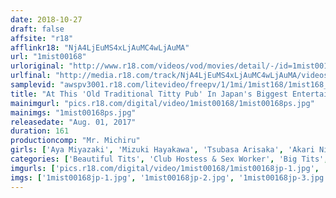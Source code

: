 ```yaml
---
date: 2018-10-27
draft: false
affsite: "r18"
afflinkr18: "NjA4LjEuMS4xLjAuMC4wLjAuMA"
url: "1mist00168"
urloriginal: "http://www.r18.com/videos/vod/movies/detail/-/id=1mist00168"
urlfinal: "http://media.r18.com/track/NjA4LjEuMS4xLjAuMC4wLjAuMA/videos/vod/movies/detail/-/id=1mist00168"
samplevid: "awspv3001.r18.com/litevideo/freepv/1/1mi/1mist168/1mist168_dmb_w.mp4"
title: "At This 'Old Traditional Titty Pub' In Japan's Biggest Entertainment District, You'll Find Everything From Fresh Face Girls To Veteran Ladies Who Will Secretly Fuck Their Customers Fuck Them Raw A Summer Special Yukata Edition"
mainimgurl: "pics.r18.com/digital/video/1mist00168/1mist00168ps.jpg"
mainimgs: "1mist00168ps.jpg"
releasedate: "Aug. 01, 2017"
duration: 161
productioncomp: "Mr. Michiru"
girls: ['Aya Miyazaki', 'Mizuki Hayakawa', 'Tsubasa Arisaka', 'Akari Niimura']
categories: ['Beautiful Tits', 'Club Hostess & Sex Worker', 'Big Tits', 'KIMONO', 'Variety', 'Creampie', 'Hi-Def', 'Special 7 studios SALE']
imgurls: ['pics.r18.com/digital/video/1mist00168/1mist00168jp-1.jpg', 'pics.r18.com/digital/video/1mist00168/1mist00168jp-2.jpg', 'pics.r18.com/digital/video/1mist00168/1mist00168jp-3.jpg', 'pics.r18.com/digital/video/1mist00168/1mist00168jp-4.jpg', 'pics.r18.com/digital/video/1mist00168/1mist00168jp-5.jpg', 'pics.r18.com/digital/video/1mist00168/1mist00168jp-6.jpg', 'pics.r18.com/digital/video/1mist00168/1mist00168jp-7.jpg', 'pics.r18.com/digital/video/1mist00168/1mist00168jp-8.jpg', 'pics.r18.com/digital/video/1mist00168/1mist00168jp-9.jpg', 'pics.r18.com/digital/video/1mist00168/1mist00168jp-10.jpg', 'pics.r18.com/digital/video/1mist00168/1mist00168jp-11.jpg', 'pics.r18.com/digital/video/1mist00168/1mist00168jp-12.jpg', 'pics.r18.com/digital/video/1mist00168/1mist00168jp-13.jpg', 'pics.r18.com/digital/video/1mist00168/1mist00168jp-14.jpg', 'pics.r18.com/digital/video/1mist00168/1mist00168jp-15.jpg', 'pics.r18.com/digital/video/1mist00168/1mist00168jp-16.jpg', 'pics.r18.com/digital/video/1mist00168/1mist00168jp-17.jpg', 'pics.r18.com/digital/video/1mist00168/1mist00168jp-18.jpg', 'pics.r18.com/digital/video/1mist00168/1mist00168jp-19.jpg', 'pics.r18.com/digital/video/1mist00168/1mist00168jp-20.jpg']
imgs: ['1mist00168jp-1.jpg', '1mist00168jp-2.jpg', '1mist00168jp-3.jpg', '1mist00168jp-4.jpg', '1mist00168jp-5.jpg', '1mist00168jp-6.jpg', '1mist00168jp-7.jpg', '1mist00168jp-8.jpg', '1mist00168jp-9.jpg', '1mist00168jp-10.jpg', '1mist00168jp-11.jpg', '1mist00168jp-12.jpg', '1mist00168jp-13.jpg', '1mist00168jp-14.jpg', '1mist00168jp-15.jpg', '1mist00168jp-16.jpg', '1mist00168jp-17.jpg', '1mist00168jp-18.jpg', '1mist00168jp-19.jpg', '1mist00168jp-20.jpg']
---
```


